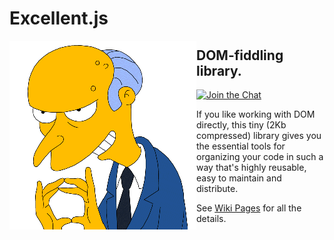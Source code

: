 # Excellent.js

<img align="left" width="299" height="302" src="./.github/images/burns.gif">

## DOM-fiddling library.
  
[![Join the Chat](https://img.shields.io/gitter/room/vitaly-t/excellent.svg)](https://gitter.im/vitaly-t/excellent?utm_source=badge&utm_medium=badge&utm_campaign=pr-badge&utm_content=badge)

If you like working with DOM directly, this tiny (2Kb compressed) library gives you the essential
tools for organizing your code in such a way that's highly reusable, easy to maintain and distribute.

See [Wiki Pages] for all the details.

[Wiki Pages]:https://github.com/vitaly-t/excellent/wiki
